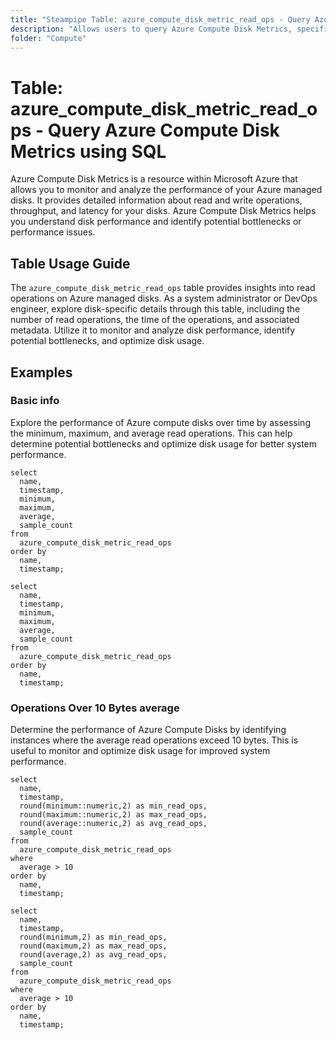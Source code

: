 ```yaml
---
title: "Steampipe Table: azure_compute_disk_metric_read_ops - Query Azure Compute Disk Metrics using SQL"
description: "Allows users to query Azure Compute Disk Metrics, specifically read operations, providing insights into disk performance and potential bottlenecks."
folder: "Compute"
---
```


# Table: azure_compute_disk_metric_read_ops - Query Azure Compute Disk Metrics using SQL

Azure Compute Disk Metrics is a resource within Microsoft Azure that allows you to monitor and analyze the performance of your Azure managed disks. It provides detailed information about read and write operations, throughput, and latency for your disks. Azure Compute Disk Metrics helps you understand disk performance and identify potential bottlenecks or performance issues.

## Table Usage Guide

The `azure_compute_disk_metric_read_ops` table provides insights into read operations on Azure managed disks. As a system administrator or DevOps engineer, explore disk-specific details through this table, including the number of read operations, the time of the operations, and associated metadata. Utilize it to monitor and analyze disk performance, identify potential bottlenecks, and optimize disk usage.

## Examples

### Basic info
Explore the performance of Azure compute disks over time by assessing the minimum, maximum, and average read operations. This can help determine potential bottlenecks and optimize disk usage for better system performance.

```sql+postgres
select
  name,
  timestamp,
  minimum,
  maximum,
  average,
  sample_count
from
  azure_compute_disk_metric_read_ops
order by
  name,
  timestamp;
```

```sql+sqlite
select
  name,
  timestamp,
  minimum,
  maximum,
  average,
  sample_count
from
  azure_compute_disk_metric_read_ops
order by
  name,
  timestamp;
```

### Operations Over 10 Bytes average
Determine the performance of Azure Compute Disks by identifying instances where the average read operations exceed 10 bytes. This is useful to monitor and optimize disk usage for improved system performance.

```sql+postgres
select
  name,
  timestamp,
  round(minimum::numeric,2) as min_read_ops,
  round(maximum::numeric,2) as max_read_ops,
  round(average::numeric,2) as avg_read_ops,
  sample_count
from
  azure_compute_disk_metric_read_ops
where
  average > 10
order by
  name,
  timestamp;
```

```sql+sqlite
select
  name,
  timestamp,
  round(minimum,2) as min_read_ops,
  round(maximum,2) as max_read_ops,
  round(average,2) as avg_read_ops,
  sample_count
from
  azure_compute_disk_metric_read_ops
where
  average > 10
order by
  name,
  timestamp;
```
